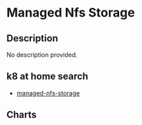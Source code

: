 # Managed Nfs Storage

## Description

No description provided.

## k8 at home search

- [managed-nfs-storage](https://nanne.dev/k8s-at-home-search/#/managed-nfs-storage)

## Charts


